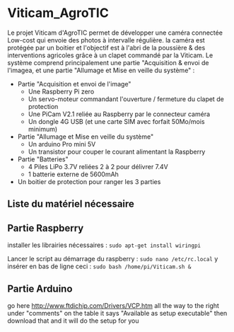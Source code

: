 # Viticam_AgroTIC
Le projet Viticam d'AgroTIC permet de développer une caméra connectée Low-cost qui envoie des photos à intervalle régulière. la caméra est protégée par un boitier et l'objectif est à l'abri de la poussière & des interventions agricoles grâce à un clapet commandé par la Viticam.
Le système comprend principalement une partie "Acquisition & envoi de l'imagea, et une partie "Allumage et Mise en veille du système" : 

- Partie "Acquisition et envoi de l'image"
  - Une Raspberry Pi zero
  - Un servo-moteur commandant l'ouverture / fermeture du clapet de protection
  - Une PiCam V2.1 reliée au Raspberry par le connecteur caméra
  - Un dongle 4G USB (et une carte SIM avec forfait 50Mo/mois minimum)
- Partie "Allumage et Mise en veille du système"
  - Un arduino Pro mini 5V
  - Un transistor pour couper le courant alimentant la Raspberry
- Partie "Batteries"
  - 4 Piles LiPo 3.7V reliées 2 à 2 pour délivrer 7.4V
  - 1 batterie externe de 5600mAh 
- Un boitier de protection pour ranger les 3 parties

## Liste du matériel nécessaire


## Partie Raspberry

installer les librairies nécessaires : 
`sudo apt-get install wiringpi`

Lancer le script au démarrage du raspberry :
`sudo nano /etc/rc.local`
y insérer en bas de ligne ceci :
`sudo bash /home/pi/Viticam.sh &`


## Partie Arduino
go here http://www.ftdichip.com/Drivers/VCP.htm all the way to the right under "comments" on the table it says "Available as setup executable" then download that and it will do the setup for you
